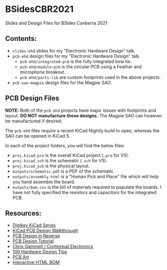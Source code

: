 # BSidesCBR2021
Slides and Design Files for BSides Canberra 2021

## Contents:
- `slides-ehd` slides for my "Electronic Hardware Design" talk.
- `pcb-ehd` design files for my "Electronic Hardware Design" talk.
    - `pcb-ehd/integrated-pcb` is the fully integrated bow tie.
    - `pcb-ehd/module-pcb` is the circular PCB using a Feather and microphone breakout.
    - `pcb-ehd/parts-lib` are custom footprints used in the above projects.
- `pcb-sao-magpie` design files for the Magpie SAO.

## PCB Design Files
**NOTE:** Both of the `pcb-ehd` projects have major issues with footprints and layout. **DO NOT manufacture these designs.** The Magpie SAO can however be manufactured if desired.

The `pcb-ehd` files require a recent KiCad Nightly build to open, whereas the SAO can be opened in KiCad 5.

In each of the project folders, you will find the below files:

- `proj.kicad_pro` is the overall KiCad project (`.pro` for V5).
- `proj.kicad_sch` is the schematic (`.sch` for V5).
- `proj.kicad_pcb` is the physical layout.
- `outputs/schematic.pdf` is a PDF of the schematic.
- `outputs/assembly.html` is a "Human Pick and Place" file which will help you hand assemble the board.
- `outputs/bom.csv` is the bill of materials required to populate the boards. I have not fully specified the resistors and capacitors for the integrated PCB.

## Resources:   
- [Digikey KiCad Series](https://www.youtube.com/watch?v=vaCVh2SAZY4)
- [KiCad PCB Design Walkthrough](https://www.youtube.com/watch?v=C7-8nUU6e3E)
- [PCB Design in Reverse](https://www.youtube.com/watch?v=CV68US8gZMk)
- [PCB Design Tutorial](https://alternatezone.com/electronics/files/-PCBDesignTutorialRevA.pdf)
- [Chris Gammell / Contextual Electronics](https://www.youtube.com/user/-contextualelectronic/videos)
- [100 Hardware Design Tips](https://www.youtube.com/watch?v=ZpMvKJzZk90&-list=PLXvLToQzgzddPKq_txEXNe0pxaSHqPtMO)
- [PCB Art](http://www.andrewsowa.com/blog/2017/3/19/creating-the-benchoff-nickel) 
- [Interactive HTML BOM](https://github.com/openscopeproject/InteractiveHtmlBom)